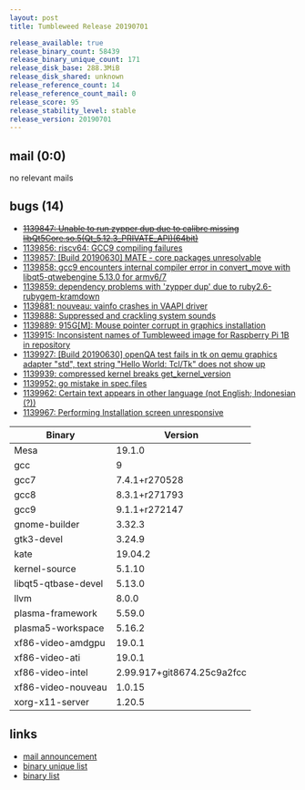 ```yaml
---
layout: post
title: Tumbleweed Release 20190701

release_available: true
release_binary_count: 58439
release_binary_unique_count: 171
release_disk_base: 288.3MiB
release_disk_shared: unknown
release_reference_count: 14
release_reference_count_mail: 0
release_score: 95
release_stability_level: stable
release_version: 20190701
---
```


## mail (0:0)

no relevant mails

## bugs (14)

<!--more-->

- ~~[1139847: Unable to run zypper dup due to calibre missing libQt5Core.so.5(Qt_5.12.3_PRIVATE_API)(64bit)](https://bugzilla.opensuse.org/show_bug.cgi?id=1139847)~~
- [1139856: riscv64: GCC9 compiling failures](https://bugzilla.opensuse.org/show_bug.cgi?id=1139856)
- [1139857: \[Build 20190630\] MATE - core packages unresolvable](https://bugzilla.opensuse.org/show_bug.cgi?id=1139857)
- [1139858: gcc9 encounters internal compiler error in convert_move with libqt5-qtwebengine 5.13.0 for armv6/7](https://bugzilla.opensuse.org/show_bug.cgi?id=1139858)
- [1139859: dependency problems with 'zypper dup' due to ruby2.6-rubygem-kramdown](https://bugzilla.opensuse.org/show_bug.cgi?id=1139859)
- [1139881: nouveau: vainfo crashes in VAAPI driver](https://bugzilla.opensuse.org/show_bug.cgi?id=1139881)
- [1139888: Suppressed and crackling system sounds](https://bugzilla.opensuse.org/show_bug.cgi?id=1139888)
- [1139889: 915G\[M\]: Mouse pointer corrupt in graphics installation](https://bugzilla.opensuse.org/show_bug.cgi?id=1139889)
- [1139915: Inconsistent names of Tumbleweed image for Raspberry Pi 1B in repository](https://bugzilla.opensuse.org/show_bug.cgi?id=1139915)
- [1139927: \[Build 20190630\] openQA test fails in tk on qemu graphics adapter "std", text string "Hello World: Tcl/Tk" does not show up](https://bugzilla.opensuse.org/show_bug.cgi?id=1139927)
- [1139939: compressed kernel breaks get_kernel_version](https://bugzilla.opensuse.org/show_bug.cgi?id=1139939)
- [1139952: go mistake  in spec.files](https://bugzilla.opensuse.org/show_bug.cgi?id=1139952)
- [1139962: Certain text appears in other language (not English; Indonesian (?))](https://bugzilla.opensuse.org/show_bug.cgi?id=1139962)
- [1139967: Performing Installation screen unresponsive](https://bugzilla.opensuse.org/show_bug.cgi?id=1139967)

Binary | Version
--- | ---
Mesa | 19.1.0
gcc | 9
gcc7 | 7.4.1+r270528
gcc8 | 8.3.1+r271793
gcc9 | 9.1.1+r272147
gnome-builder | 3.32.3
gtk3-devel | 3.24.9
kate | 19.04.2
kernel-source | 5.1.10
libqt5-qtbase-devel | 5.13.0
llvm | 8.0.0
plasma-framework | 5.59.0
plasma5-workspace | 5.16.2
xf86-video-amdgpu | 19.0.1
xf86-video-ati | 19.0.1
xf86-video-intel | 2.99.917+git8674.25c9a2fcc
xf86-video-nouveau | 1.0.15
xorg-x11-server | 1.20.5

## links

- [mail announcement](https://lists.opensuse.org/opensuse-factory/2019-07/msg00049.html)
- [binary unique list](http://download.opensuse.org/history/20190701/rpm.unique.list)
- [binary list](http://download.opensuse.org/history/20190701/rpm.list)
